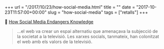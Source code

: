 +++
url = "/2017/10/23/how-social-media.html"
title = ""
date = "2017-10-23T11:57:00+00:00"
slug = "how-social-media"
tags = ["retalls"]
+++

📎 [How Social Media Endangers Knowledge](https://www.wired.com/story/wikipedias-fate-shows-how-the-web-endangers-knowledge/)

> …el web va crear un espai alternatiu que amenaçava la subjecció de la societat a la televisió. Les xarxes socials, tanmateix, han colonitzat el web amb els valors de la televisió.
